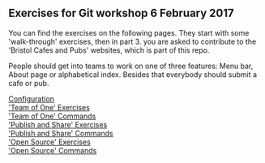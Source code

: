 
## Exercises for Git workshop 6 February 2017

You can find the exercises on the following pages. They start with some 'walk-through' exercises, then in part 3. you are asked to contribute to the 'Bristol Cafes and Pubs' websites, which is part of this repo. 

People should get into teams to work on one of three features: Menu bar, About page or alphabetical index. Besides that everybody should submit a cafe or pub. 

[Configuration](0.Configuration/README.md)     
['Team of One' Exercises](1.Team-of-One/README.md)       
['Team of One' Commands](1.Team-of-One/Commands.md)         
['Publish and Share' Exercises](2.Publish-and-Share/README.md)             
['Publish and Share' Commands](2.Publish-and-Share/Commands.md)        
['Open Source' Exercises](3.Open-Source/README.md)       
['Open Source' Commands](3.Open-Source/Commands.md)       